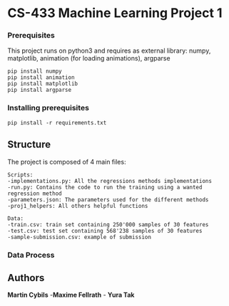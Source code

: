 # CS-433 Machine Learning Project 1

### Prerequisites

This project runs on python3 and requires as external library: numpy, matplotlib, animation (for loading animations), argparse

```
pip install numpy 
pip install animation 
pip install matplotlib
pip install argparse 

```

### Installing prerequisites

```
pip install -r requirements.txt
```

## Structure
The project is composed of 4 main files: 
```
Scripts:
-implementations.py: All the regressions methods implementations
-run.py: Contains the code to run the training using a wanted regression method
-parameters.json: The parameters used for the different methods
-proj1_helpers: All others helpful functions 

Data:
-train.csv: train set containing 250'000 samples of 30 features
-test.csv: test set containing 568'238 samples of 30 features
-sample-submission.csv: example of submission

```

    
### Data Process 



## Authors

**Martin Cybils** -**Maxime Fellrath** -  **Yura Tak**  

